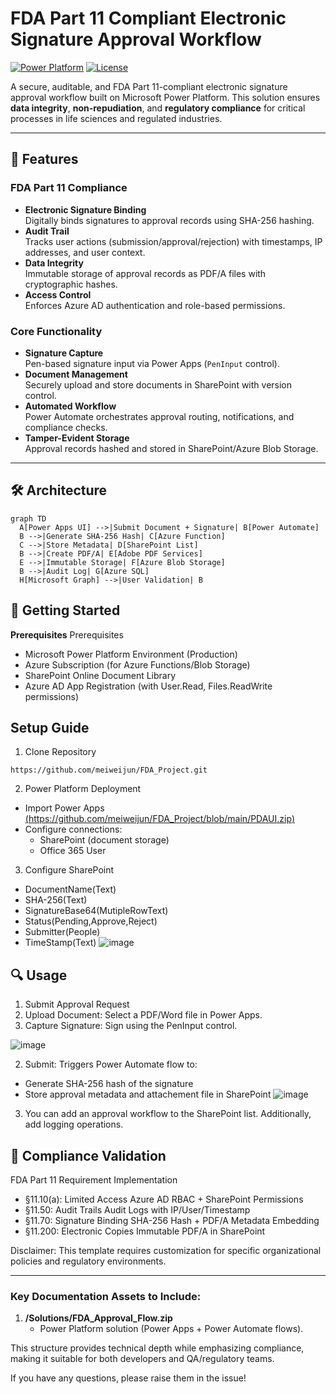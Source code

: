 # FDA Part 11 Compliant Electronic Signature Approval Workflow

[![Power Platform](https://img.shields.io/badge/Power_Platform-OK-green)](https://powerplatform.microsoft.com/)
[![License](https://img.shields.io/badge/License-MIT-orange)](LICENSE)

A secure, auditable, and FDA Part 11-compliant electronic signature approval workflow built on Microsoft Power Platform. This solution ensures **data integrity**, **non-repudiation**, and **regulatory compliance** for critical processes in life sciences and regulated industries.

---

## 📜 Features

### **FDA Part 11 Compliance**
- **Electronic Signature Binding**  
  Digitally binds signatures to approval records using SHA-256 hashing.
- **Audit Trail**  
  Tracks user actions (submission/approval/rejection) with timestamps, IP addresses, and user context.
- **Data Integrity**  
  Immutable storage of approval records as PDF/A files with cryptographic hashes.
- **Access Control**  
  Enforces Azure AD authentication and role-based permissions.

### **Core Functionality**
- **Signature Capture**  
  Pen-based signature input via Power Apps (`PenInput` control).
- **Document Management**  
  Securely upload and store documents in SharePoint with version control.
- **Automated Workflow**  
  Power Automate orchestrates approval routing, notifications, and compliance checks.
- **Tamper-Evident Storage**  
  Approval records hashed and stored in SharePoint/Azure Blob Storage.

---

## 🛠️ Architecture

```mermaid
graph TD
  A[Power Apps UI] -->|Submit Document + Signature| B[Power Automate]
  B -->|Generate SHA-256 Hash| C[Azure Function]
  C -->|Store Metadata| D[SharePoint List]
  B -->|Create PDF/A| E[Adobe PDF Services]
  E -->|Immutable Storage| F[Azure Blob Storage]
  B -->|Audit Log| G[Azure SQL]
  H[Microsoft Graph] -->|User Validation| B
```
## 🚀 Getting Started
**Prerequisites**
Prerequisites
- Microsoft Power Platform Environment (Production)
- Azure Subscription (for Azure Functions/Blob Storage)
- SharePoint Online Document Library
- Azure AD App Registration (with User.Read, Files.ReadWrite permissions)

## Setup Guide
1. Clone Repository
```
https://github.com/meiweijun/FDA_Project.git
```

2. Power Platform Deployment
- Import Power Apps [(https://github.com/meiweijun/FDA_Project/blob/main/PDAUI.zip)](/PDAUI.zip)
- Configure connections:
  - SharePoint (document storage)
  - Office 365 User
3. Configure SharePoint
- DocumentName(Text)
- SHA-256(Text)
- SignatureBase64(MutipleRowText)
- Status(Pending,Approve,Reject)
- Submitter(People)
- TimeStamp(Text)
![image](https://github.com/user-attachments/assets/3ebcb4ac-d0e8-47f3-a795-484874195b70)

## 🔍 Usage
1. Submit Approval Request
  1. Upload Document: Select a PDF/Word file in Power Apps.
  2. Capture Signature: Sign using the PenInput control.
  
![image](https://github.com/user-attachments/assets/4d61695b-6d2b-4de0-a49f-4c363f9fe19a)

2. Submit: Triggers Power Automate flow to:
-  Generate SHA-256 hash of the signature
-  Store approval metadata and attachement file in SharePoint 
![image](https://github.com/user-attachments/assets/20040641-c84b-49a2-a86c-69b150b0d645)

3. You can add an approval workflow to the SharePoint list. Additionally, add logging operations.

## 🧪 Compliance Validation
FDA Part 11 Requirement	Implementation
- §11.10(a): Limited Access	Azure AD RBAC + SharePoint Permissions
- §11.50: Audit Trails	 Audit Logs with IP/User/Timestamp
- §11.70: Signature Binding	SHA-256 Hash + PDF/A Metadata Embedding
- §11.200: Electronic Copies	Immutable PDF/A in SharePoint

Disclaimer: This template requires customization for specific organizational policies and regulatory environments.


---

### Key Documentation Assets to Include:
1. **/Solutions/FDA_Approval_Flow.zip**  
   - Power Platform solution (Power Apps + Power Automate flows).

This structure provides technical depth while emphasizing compliance, making it suitable for both developers and QA/regulatory teams.

If you have any questions, please raise them in the issue!


